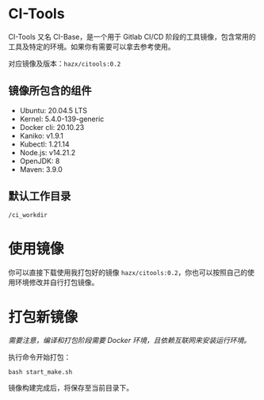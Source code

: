 # CI-Tools

CI-Tools 又名 CI-Base，是一个用于 Gitlab CI/CD 阶段的工具镜像，包含常用的工具及特定的环境。如果你有需要可以拿去参考使用。

对应镜像及版本：`hazx/citools:0.2`

## 镜像所包含的组件

- Ubuntu: 20.04.5 LTS
- Kernel: 5.4.0-139-generic
- Docker cli: 20.10.23
- Kaniko: v1.9.1
- Kubectl: 1.21.14
- Node.js: v14.21.2
- OpenJDK: 8
- Maven: 3.9.0

## 默认工作目录

```
/ci_workdir
```

# 使用镜像

你可以直接下载使用我打包好的镜像 `hazx/citools:0.2`，你也可以按照自己的使用环境修改并自行打包镜像。


# 打包新镜像

*需要注意，编译和打包阶段需要 Docker 环境，且依赖互联网来安装运行环境。*

执行命令开始打包：

```shell
bash start_make.sh
```

镜像构建完成后，将保存至当前目录下。